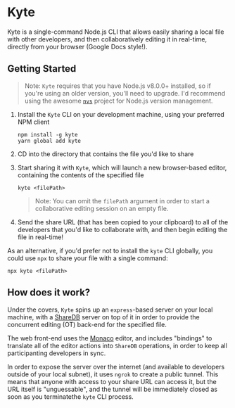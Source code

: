 # Kyte

Kyte is a single-command Node.js CLI that allows easily sharing a local file with other developers, and then collaboratively editing it in real-time, directly from your browser (Google Docs style!).

## Getting Started

> Note: `Kyte` requires that you have Node.js v8.0.0+ installed, so if you're using an older version, you'll need to upgrade. I'd recommend using the awesome [`nvs`](github.com/jasongin/nvs) project for Node.js version management.

1. Install the `Kyte` CLI on your development machine, using your preferred NPM client

    ```shell
    npm install -g kyte
    yarn global add kyte
    ```

2. CD into the directory that contains the file you'd like to share

3. Start sharing it with `Kyte`, which will launch a new browser-based editor, containing the contents of the specified file

    ```shell
    kyte <filePath>
    ```

    > Note: You can omit the `filePath` argument in order to start a collaborative editing session on an empty file.

4. Send the share URL (that has been copied to your clipboard) to all of the developers that you'd like to collaborate with, and then begin editing the file in real-time!

As an alternative, if you'd prefer not to install the `kyte` CLI globally, you could use `npx` to share your file with a single command:

```shell
npx kyte <filePath>
```

## How does it work?

Under the covers, `Kyte` spins up an `express`-based server on your local machine, with a [ShareDB](https://github.com/share/sharedb/) server on top of it in order to provide the concurrent editing (OT) back-end for the specified file.

The web front-end uses the [Monaco](https://microsoft.github.io/monaco-editor) editor, and includes "bindings" to translate all of the editor actions into `ShareDB` operations, in order to keep all participanting developers in sync.

In order to expose the server over the internet (and available to developers outside of your local subnet), it uses `ngrok` to create a public tunnel. This means that anyone with access to your share URL can access it, but the URL itself is "unguessable", and the tunnel will be immediately closed as soon as you terminatethe `kyte` CLI process.